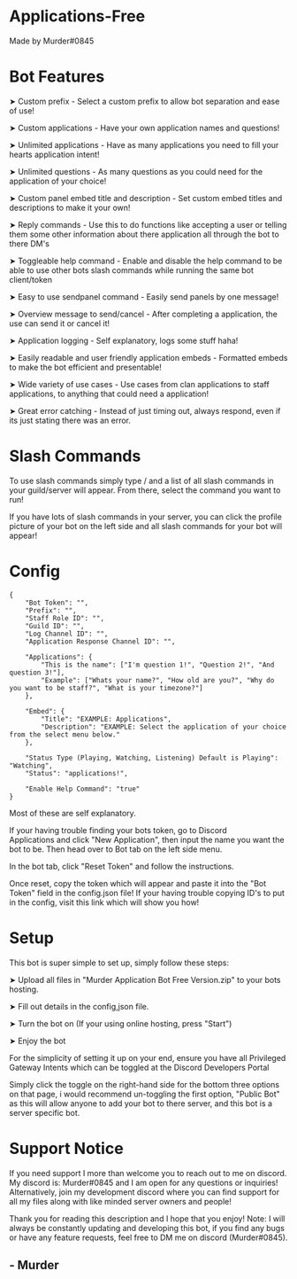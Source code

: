 # Applications-Free

Made by Murder#0845


# Bot Features


➤ Custom prefix - Select a custom prefix to allow bot separation and ease of use!


➤ Custom applications - Have your own application names and questions!


➤ Unlimited applications - Have as many applications you need to fill your hearts application intent!


➤ Unlimited questions - As many questions as you could need for the application of your choice!


➤ Custom panel embed title and description - Set custom embed titles and descriptions to make it your own!


➤ Reply commands - Use this to do functions like accepting a user or telling them some other information about there application all through the bot to there DM's


➤ Toggleable help command - Enable and disable the help command to be able to use other bots slash commands while running the same bot client/token


➤ Easy to use sendpanel command - Easily send panels by one message!


➤ Overview message to send/cancel - After completing a application, the use can send it or cancel it!


➤ Application logging - Self explanatory, logs some stuff haha!


➤ Easily readable and user friendly application embeds - Formatted embeds to make the bot efficient and presentable!


➤ Wide variety of use cases - Use cases from clan applications to staff applications, to anything that could need a application!


➤ Great error catching - Instead of just timing out, always respond, even if its just stating there was an error.


# Slash Commands

To use slash commands simply type / and a list of all slash commands in your guild/server will appear.
From there, select the command you want to run!

If you have lots of slash commands in your server, you can click the profile picture of your bot on the left side and all slash commands for your bot will appear!


# Config

	{
		"Bot Token": "",
		"Prefix": "",
		"Staff Role ID": "",
		"Guild ID": "",
		"Log Channel ID": "",
		"Application Response Channel ID": "",

		"Applications": {
			"This is the name": ["I'm question 1!", "Question 2!", "And question 3!"],
			"Example": ["Whats your name?", "How old are you?", "Why do you want to be staff?", "What is your timezone?"]
		},

		"Embed": {
			"Title": "EXAMPLE: Applications",
			"Description": "EXAMPLE: Select the application of your choice from the select menu below."
		},

		"Status Type (Playing, Watching, Listening) Default is Playing": "Watching",
		"Status": "applications!",

		"Enable Help Command": "true"
	}

Most of these are self explanatory.

If your having trouble finding your bots token, go to Discord Applications and click "New Application", then input the name you want the bot to be.
Then head over to Bot tab on the left side menu.

In the bot tab, click "Reset Token" and follow the instructions.

Once reset, copy the token which will appear and paste it into the "Bot Token" field in the config.json file!
If your having trouble copying ID's to put in the config, visit this link which will show you how!


# Setup


This bot is super simple to set up, simply follow these steps:

➤ Upload all files in "Murder Application Bot Free Version.zip" to your bots hosting.


➤ Fill out details in the config,json file.


➤ Turn the bot on (If your using online hosting, press "Start")


➤ Enjoy the bot 

For the simplicity of setting it up on your end, ensure you have all Privileged Gateway Intents which can be toggled at the Discord Developers Portal

Simply click the toggle on the right-hand side for the bottom three options on that page, i would recommend un-toggling the first option, "Public Bot" as this will allow anyone to add your bot to there server, and this bot is a server specific bot.

# Support Notice
If you need support I more than welcome you to reach out to me on discord. My discord is: Murder#0845 and I am open for any questions or inquiries!
Alternatively, join my development discord where you can find support for all my files along with like minded server owners and people!

Thank you for reading this description and I hope that you enjoy!
Note: I will always be constantly updating and developing this bot, if you find any bugs or have any feature requests, feel free to DM me on discord (Murder#0845).


## - Murder
